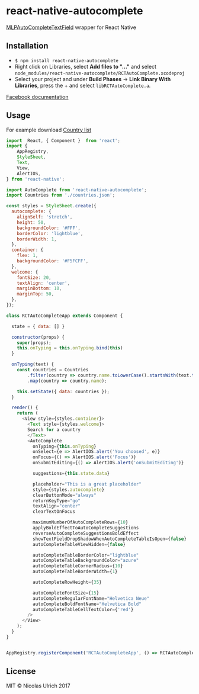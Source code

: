 # react-native-autocomplete
[MLPAutoCompleteTextField](https://github.com/EddyBorja/MLPAutoCompleteTextField) wrapper for React Native

## Installation

* `$ npm install react-native-autocomplete`
* Right click on Libraries, select **Add files to "…"** and select `node_modules/react-native-autocomplete/RCTAutoComplete.xcodeproj`
* Select your project and under **Build Phases** -> **Link Binary With Libraries**, press the + and select `libRCTAutoComplete.a`.

[Facebook documentation](https://facebook.github.io/react-native/docs/linking-libraries.html#content)

## Usage

For example download [Country list](https://gist.githubusercontent.com/Keeguon/2310008/raw/865a58f59b9db2157413e7d3d949914dbf5a237d/countries.json)

```js
import  React, { Component }  from 'react';
import {
    AppRegistry,
    StyleSheet,
    Text,
    View,
    AlertIOS,
} from 'react-native';

import AutoComplete from 'react-native-autocomplete';
import Countries from './countries.json';

const styles = StyleSheet.create({
  autocomplete: {
    alignSelf: 'stretch',
    height: 50,
    backgroundColor: '#FFF',
    borderColor: 'lightblue',
    borderWidth: 1,
  },
  container: {
    flex: 1,
    backgroundColor: '#F5FCFF',
  },
  welcome: {
    fontSize: 20,
    textAlign: 'center',
    marginBottom: 10,
    marginTop: 50,
  },
});

class RCTAutoCompleteApp extends Component {

  state = { data: [] }

  constructor(props) {
    super(props);
    this.onTyping = this.onTyping.bind(this)
  }

  onTyping(text) {
    const countries = Countries
        .filter(country => country.name.toLowerCase().startsWith(text.toLowerCase()))
        .map(country => country.name);

    this.setState({ data: countries });
  }

  render() {
    return (
      <View style={styles.container}>
        <Text style={styles.welcome}>
        Search for a country
        </Text>
        <AutoComplete
          onTyping={this.onTyping}
          onSelect={e => AlertIOS.alert('You choosed', e)}
          onFocus={() => AlertIOS.alert('Focus')}
          onSubmitEditing={() => AlertIOS.alert('onSubmitEditing')}

          suggestions={this.state.data}

          placeholder="This is a great placeholder"
          style={styles.autocomplete}
          clearButtonMode="always"
          returnKeyType="go"
          textAlign="center"
          clearTextOnFocus

          maximumNumberOfAutoCompleteRows={10}
          applyBoldEffectToAutoCompleteSuggestions
          reverseAutoCompleteSuggestionsBoldEffect
          showTextFieldDropShadowWhenAutoCompleteTableIsOpen={false}
          autoCompleteTableViewHidden={false}

          autoCompleteTableBorderColor="lightblue"
          autoCompleteTableBackgroundColor="azure"
          autoCompleteTableCornerRadius={10}
          autoCompleteTableBorderWidth={1}

          autoCompleteRowHeight={35}

          autoCompleteFontSize={15}
          autoCompleteRegularFontName="Helvetica Neue"
          autoCompleteBoldFontName="Helvetica Bold"
          autoCompleteTableCellTextColor={'red'}
        />
      </View>
    );
  }
}


AppRegistry.registerComponent('RCTAutoCompleteApp', () => RCTAutoCompleteApp);
```

## License
MIT © Nicolas Ulrich 2017
